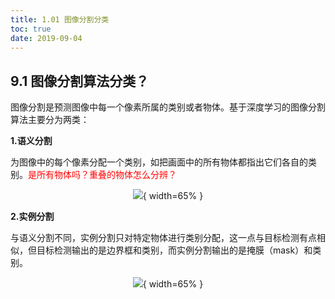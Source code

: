 ```yaml
---
title: 1.01 图像分割分类
toc: true
date: 2019-09-04
---
```


## 9.1 图像分割算法分类？

图像分割是预测图像中每一个像素所属的类别或者物体。基于深度学习的图像分割算法主要分为两类：

**1.语义分割**

为图像中的每个像素分配一个类别，如把画面中的所有物体都指出它们各自的类别。<span style="color:red;">是所有物体吗？重叠的物体怎么分辨？</span>

<center>

![](http://images.iterate.site/blog/image/20190722/iyttJM2qJBvY.png?imageslim){ width=65% }

</center>


**2.实例分割**

与语义分割不同，实例分割只对特定物体进行类别分配，这一点与目标检测有点相似，但目标检测输出的是边界框和类别，而实例分割输出的是掩膜（mask）和类别。

<center>

![](http://images.iterate.site/blog/image/20190722/56QJJ4mcTfWs.png?imageslim){ width=65% }

</center>
